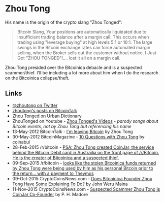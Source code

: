 
# Zhou Tong

His name is the origin of the crypto slang "Zhou Tonged":

> Bitcoin Slang, Your positions are automatically liquidated due to insufficient trading balance after a margin call. This occurs when trading using "leverage buying" at high levels 5:1 or 10:1. The large swings in the Bitcoin exchange rates can force automated margin selling, when the Broker sells out the customer without notice. I Just Got "ZHOU TONGED"!.... lost it all on a margin call.

Zhou Tong presided over the Bitcoinica debacle and is a suspected scammer/thief. I'll be including a lot more about him when I do the research on the Bitcoinica collapse/theft.

## Links

* [@zhoutong on Twitter](https://twitter.com/zhoutong)
* [zhoutong's posts on BitcoinTalk](https://bitcointalk.org/index.php?action=profile;u=38455;sa=showPosts)
* [Zhou Tonged on Urban Dictionary](http://www.urbandictionary.com/define.php?term=Zhou%20Tonged)
* ZhouTonged on Youtube - [Zhou Tonged's Videos](https://www.youtube.com/user/ZhouTonged/videos) - _parody songs about Bitcoin events, not by Zhou Tong but referencing his name_
* 13-May-2012 BitcoinTalk - [I'm leaving Bitcoin](https://bitcointalk.org/index.php?topic=81581.0) by Zhou Tong
* 30-May-2012 BitcoinMagazine - [10 Questions with Zhou Tong](https://bitcoinmagazine.com/articles/10-questions-with-zhou-tong-1338356262/) by coinabul
* 28-Feb-2015 /r/bitcoin - [PSA: Zhou Tong created CoinJar, the service behind the Bitcoin Debit card in Austrailia on the front page of /r/Bitcoin. He is the creator of Bitcoinica and a suspected thief.](https://www.reddit.com/r/Bitcoin/comments/2xfag9/psa_zhou_tong_created_coinjar_the_service_behind/)
* 09-Sep-2015 /r/bitcoin - [looks like the stolen Bitcoinica funds returned by Zhou Tong were being used by him as his personal Bitcoin prior to the return... with a payment to Theymos](https://www.reddit.com/r/Bitcoin/comments/3k5zen/looks_like_the_stolen_bitcoinica_funds_returned/)
* 09-Oct-2015 CryptoCoinsNews.com - [Does Bitcoinica Founder Zhou Tong Have Some Explaining To Do?](https://www.cryptocoinsnews.com/bitcoinica-founder-zhou-tong-explaining/) by John Weru Maina
* 11-Nov-2015 CryptoCoinsNews.com - [Suspected Scammer Zhou Tong is CoinJar Co-Founder](https://www.cryptocoinsnews.com/suspected-scammer-zhou-tong-coinjar-co-founder/) by P. H. Madore

